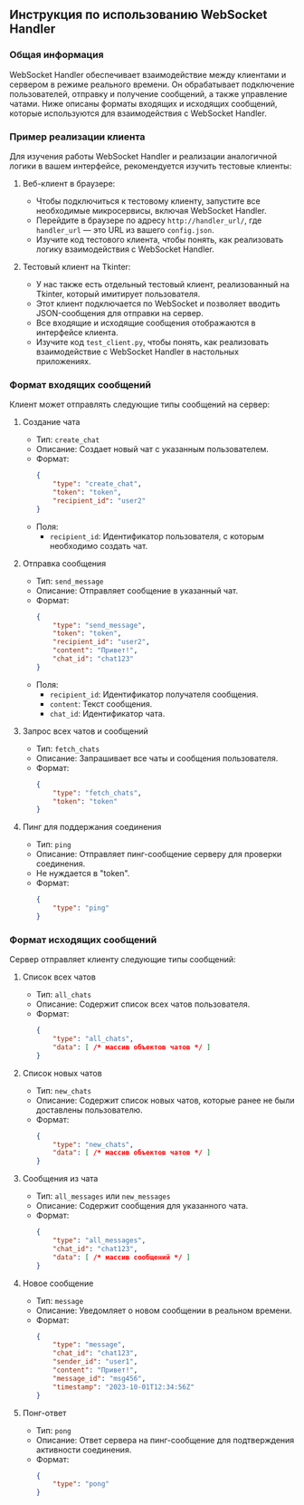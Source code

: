 ## Инструкция по использованию WebSocket Handler

### Общая информация

WebSocket Handler обеспечивает взаимодействие между клиентами и сервером в режиме реального времени. Он обрабатывает подключение пользователей, отправку и получение сообщений, а также управление чатами. Ниже описаны форматы входящих и исходящих сообщений, которые используются для взаимодействия с WebSocket Handler.

### Пример реализации клиента

Для изучения работы WebSocket Handler и реализации аналогичной логики в вашем интерфейсе, рекомендуется изучить тестовые клиенты:

1. Веб-клиент в браузере:
   - Чтобы подключиться к тестовому клиенту, запустите все необходимые микросервисы, включая WebSocket Handler.
   - Перейдите в браузере по адресу `http://handler_url/`, где `handler_url` — это URL из вашего `config.json`.
   - Изучите код тестового клиента, чтобы понять, как реализовать логику взаимодействия с WebSocket Handler.

2. Тестовый клиент на Tkinter:
   - У нас также есть отдельный тестовый клиент, реализованный на Tkinter, который имитирует пользователя.
   - Этот клиент подключается по WebSocket и позволяет вводить JSON-сообщения для отправки на сервер.
   - Все входящие и исходящие сообщения отображаются в интерфейсе клиента.
   - Изучите код `test_client.py`, чтобы понять, как реализовать взаимодействие с WebSocket Handler в настольных приложениях.

### Формат входящих сообщений

Клиент может отправлять следующие типы сообщений на сервер:

1. Создание чата
   - Тип: `create_chat`
   - Описание: Создает новый чат с указанным пользователем.
   - Формат:
     ```json
     {
         "type": "create_chat",
         "token": "token",
         "recipient_id": "user2"
     }
     ```
   - Поля:
     - `recipient_id`: Идентификатор пользователя, с которым необходимо создать чат.

2. Отправка сообщения
   - Тип: `send_message`
   - Описание: Отправляет сообщение в указанный чат.
   - Формат:
     ```json
     {
         "type": "send_message",
         "token": "token",
         "recipient_id": "user2",
         "content": "Привет!",
         "chat_id": "chat123"
     }
     ```
   - Поля:
     - `recipient_id`: Идентификатор получателя сообщения.
     - `content`: Текст сообщения.
     - `chat_id`: Идентификатор чата.

3. Запрос всех чатов и сообщений
   - Тип: `fetch_chats`
   - Описание: Запрашивает все чаты и сообщения пользователя.
   - Формат:
     ```json
     {
         "type": "fetch_chats",
         "token": "token"
     }
     ```

4. Пинг для поддержания соединения
   - Тип: `ping`
   - Описание: Отправляет пинг-сообщение серверу для проверки соединения.
   - Не нуждается в "token".
   - Формат:
     ```json
     {
         "type": "ping"
     }
     ```

### Формат исходящих сообщений

Сервер отправляет клиенту следующие типы сообщений:

1. Список всех чатов
   - Тип: `all_chats`
   - Описание: Содержит список всех чатов пользователя.
   - Формат:
     ```json
     {
         "type": "all_chats",
         "data": [ /* массив объектов чатов */ ]
     }
     ```

2. Список новых чатов
   - Тип: `new_chats`
   - Описание: Содержит список новых чатов, которые ранее не были доставлены пользователю.
   - Формат:
     ```json
     {
         "type": "new_chats",
         "data": [ /* массив объектов чатов */ ]
     }
     ```

3. Сообщения из чата
   - Тип: `all_messages` или `new_messages`
   - Описание: Содержит сообщения для указанного чата.
   - Формат:
     ```json
     {
         "type": "all_messages",
         "chat_id": "chat123",
         "data": [ /* массив сообщений */ ]
     }
     ```

4. Новое сообщение
   - Тип: `message`
   - Описание: Уведомляет о новом сообщении в реальном времени.
   - Формат:
     ```json
     {
         "type": "message",
         "chat_id": "chat123",
         "sender_id": "user1",
         "content": "Привет!",
         "message_id": "msg456",
         "timestamp": "2023-10-01T12:34:56Z"
     }
     ```

5. Понг-ответ
   - Тип: `pong`
   - Описание: Ответ сервера на пинг-сообщение для подтверждения активности соединения.
   - Формат:
     ```json
     {
         "type": "pong"
     }
     ```
